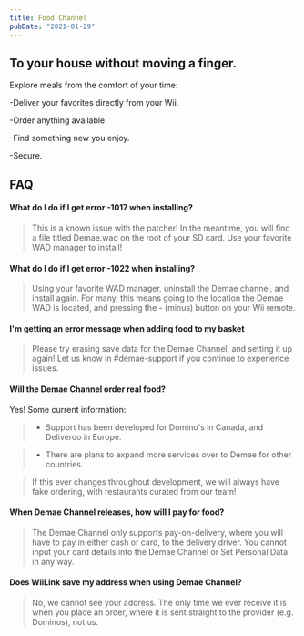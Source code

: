 ```yaml
---
title: Food Channel
pubDate: "2021-01-29"
---
```

## To your house without moving a finger.

Explore meals from the comfort of your time:

-Deliver your favorites directly from your Wii.

-Order anything available.

-Find something new you enjoy.

-Secure.

## FAQ
#### What do I do if I get error -1017 when installing?

> This is a known issue with the patcher! In the meantime, you will find a file titled Demae.wad on the root of your SD card. Use your favorite WAD manager to install!

#### What do I do if I get error -1022 when installing?

> Using your favorite WAD manager, uninstall the Demae channel, and install again. For many, this means going to the location the Demae WAD is located, and pressing the - (minus) button on your Wii remote.

#### I'm getting an error message when adding food to my basket

> Please try erasing save data for the Demae Channel, and setting it up again! Let us know in #demae-support if you continue to experience issues.

#### Will the Demae Channel order real food?

Yes! Some current information:

>- Support has been developed for Domino's in Canada, and Deliveroo in Europe.

>- There are plans to expand more services over to Demae for other countries.

>If this ever changes throughout development, we will always have fake ordering, with restaurants curated from our team!

#### When Demae Channel releases, how will I pay for food?

> The Demae Channel only supports pay-on-delivery, where you will have to pay in either cash or card, to the delivery driver. You cannot input your card details into the Demae Channel or Set Personal Data in any way.

#### Does WiiLink save my address when using Demae Channel?

> No, we cannot see your address. The only time we ever receive it is when you place an order, where it is sent straight to the provider (e.g. Dominos), not us.

